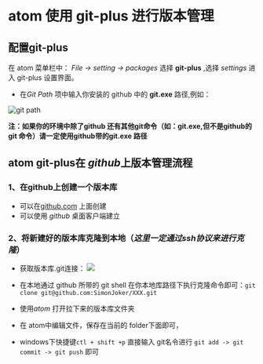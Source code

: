 # atom 使用 git-plus 进行版本管理
## 配置git-plus
在 atom 菜单栏中： *File -> setting -> packages* 选择 **git-plus** ,选择 *settings* 进入 git-plus 设置界面。
- 在*Git Path* 项中输入你安装的 github 中的 **git.exe** 路径,例如：

![git path](http://7xrn7f.com1.z0.glb.clouddn.com/16-6-17/54263992.jpg)

__注：如果你的环境中除了github 还有其他git命令（如：git.exe,但不是github的git 命令）请一定使用github带的git.exe 路径__

## **atom git-plus**在 *github*上版本管理流程
### 1、在github上创建一个版本库
- 可以在[github.com](https://github.com) 上面创建
- 可以使用 *github* 桌面客户端建立

### 2、将新建好的版本库克隆到本地（*这里一定通过ssh协议来进行克隆*）
- 获取版本库.git连接：
![](http://7xrn7f.com1.z0.glb.clouddn.com/16-6-17/85493767.jpg)

- 在本地通过 github 所带的 git shell 在你本地库路径下执行克隆命令即可：`git clone git@github.com:SimonJoker/XXX.git`
- 使用*atom* 打开拉下来的版本库文件夹
- 在 atom中编辑文件，保存在当前的 folder下面即可，
- windows下快捷键`ctl + shift +p` 直接输入 git名令进行 `git add -> git commit -> git push` 即可
